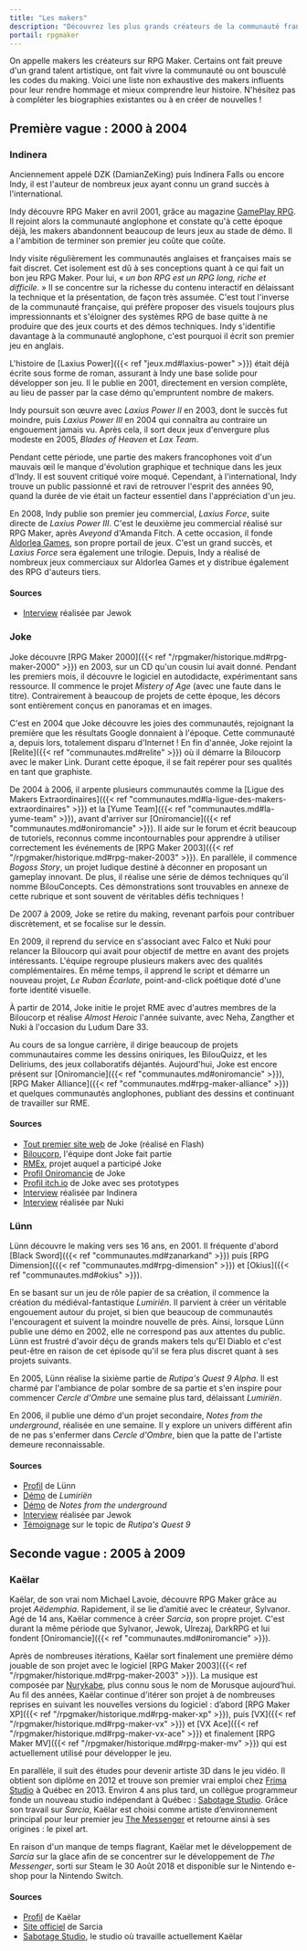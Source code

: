 ```yaml
---
title: "Les makers"
description: "Découvrez les plus grands créateurs de la communauté française RPG Maker à travers toute son histoire et jusqu'à aujourd'hui."
portail: rpgmaker
---
```


On appelle makers les créateurs sur RPG Maker. Certains ont fait preuve d'un grand talent artistique, ont fait vivre la communauté ou ont bousculé les codes du making. Voici une liste non exhaustive des makers influents pour leur rendre hommage et mieux comprendre leur histoire. N'hésitez pas à compléter les biographies existantes ou à en créer de nouvelles !

## Première vague : 2000 à 2004

### Indinera

Anciennement appelé DZK (DamianZeKing) puis Indinera Falls ou encore Indy, il est l'auteur de nombreux jeux ayant connu un grand succès à l'international.

Indy découvre RPG Maker en avril 2001, grâce au magazine [GamePlay RPG](https://fr.wikipedia.org/wiki/GamePlay_RPG). Il rejoint alors la communauté anglophone et constate qu'à cette époque déjà, les makers abandonnent beaucoup de leurs jeux au stade de démo. Il a l'ambition de terminer son premier jeu coûte que coûte.

Indy visite régulièrement les communautés anglaises et françaises mais se fait discret. Cet isolement est dû à ses conceptions quant à ce qui fait un bon jeu RPG Maker. Pour lui, « *un bon RPG est un RPG long, riche et difficile.* » Il se concentre sur la richesse du contenu interactif en délaissant la technique et la présentation, de façon très assumée. C'est tout l'inverse de la communauté française, qui préfère proposer des visuels toujours plus impressionnants et s'éloigner des systèmes RPG de base quitte à ne produire que des jeux courts et des démos techniques. Indy s'identifie davantage à la communauté anglophone, c'est pourquoi il écrit son premier jeu en anglais.

L'histoire de [Laxius Power]({{< ref "jeux.md#laxius-power" >}}) était déjà écrite sous forme de roman, assurant à Indy une base solide pour développer son jeu. Il le publie en 2001, directement en version complète, au lieu de passer par la case démo qu'empruntent nombre de makers.

Indy poursuit son œuvre avec *Laxius Power II* en 2003, dont le succès fut moindre, puis *Laxius Power III* en 2004 qui connaîtra au contraire un engouement jamais vu. Après cela, il sort deux jeux d'envergure plus modeste en 2005, *Blades of Heaven* et *Lax Team*.

Pendant cette période, une partie des makers francophones voit d'un mauvais œil le manque d'évolution graphique et technique dans les jeux d'Indy. Il est souvent critiqué voire moqué. Cependant, à l'international, Indy trouve un public passionné et ravi de retrouver l'esprit des années 90, quand la durée de vie était un facteur essentiel dans l'appréciation d'un jeu.

En 2008, Indy publie son premier jeu commercial, *Laxius Force*, suite directe de *Laxius Power III*. C'est le deuxième jeu commercial réalisé sur RPG Maker, après *Aveyond* d'Amanda Fitch. A cette occasion, il fonde [Aldorlea Games](http://www.aldorlea.org/), son propre portail de jeux. C'est un grand succès, et *Laxius Force* sera également une trilogie. Depuis, Indy a réalisé de nombreux jeux commerciaux sur Aldorlea Games et y distribue également des RPG d'auteurs tiers.

#### Sources

- [Interview](http://www.rpg-maker.fr/interviews-1-indy.html) réalisée par Jewok

### Joke

Joke découvre [RPG Maker 2000]({{< ref "/rpgmaker/historique.md#rpg-maker-2000" >}}) en 2003, sur un CD qu'un cousin lui avait donné. Pendant les premiers mois, il découvre le logiciel en autodidacte, expérimentant sans ressource. Il commence le projet *Mistery of Age* (avec une faute dans le titre). Contrairement à beaucoup de projets de cette époque, les décors sont entièrement conçus en panoramas et en images.

C'est en 2004 que Joke découvre les joies des communautés, rejoignant la première que les résultats Google donnaient à l'époque. Cette communauté a, depuis lors, totalement disparu d'Internet ! En fin d'année, Joke rejoint la [Relite]({{< ref "communautes.md#relite" >}}) où il démarre la Biloucorp avec le maker Link. Durant cette époque, il se fait repérer pour ses qualités en tant que graphiste.

De 2004 à 2006, il arpente plusieurs communautés comme la [Ligue des Makers Extraordinaires]({{< ref "communautes.md#la-ligue-des-makers-extraordinaires" >}}) et la [Yume Team]({{< ref "communautes.md#la-yume-team" >}}), avant d'arriver sur [Oniromancie]({{< ref "communautes.md#oniromancie" >}}). Il aide sur le forum et écrit beaucoup de tutoriels, reconnus comme incontournables pour apprendre à utiliser correctement les événements de [RPG Maker 2003]({{< ref "/rpgmaker/historique.md#rpg-maker-2003" >}}). En parallèle, il commence *Bogoss Story*, un projet ludique destiné à déconner en proposant un gameplay innovant. De plus, il réalise une série de démos techniques qu'il nomme BilouConcepts. Ces démonstrations sont trouvables en annexe de cette rubrique et sont souvent de véritables défis techniques !

De 2007 à 2009, Joke se retire du making, revenant parfois pour contribuer discrètement, et se focalise sur le dessin.

En 2009, il reprend du service en s'associant avec Falco et Nuki pour relancer la Biloucorp qui avait pour objectif de mettre en avant des projets intéressants. L'équipe regroupe plusieurs makers avec des qualités complémentaires. En même temps, il apprend le script et démarre un nouveau projet, *Le Ruban Écarlate*, point-and-click poétique doté d'une forte identité visuelle.

À partir de 2014, Joke initie le projet RME avec d'autres membres de la Biloucorp et réalise *Almost Heroic* l'année suivante, avec Neha, Zangther et Nuki à l'occasion du Ludum Dare 33.

Au cours de sa longue carrière, il dirige beaucoup de projets communautaires comme les dessins oniriques, les BilouQuizz, et les Deliriums, des jeux collaboratifs déjantés. Aujourd'hui, Joke est encore présent sur [Oniromancie]({{< ref "communautes.md#oniromancie" >}}), [RPG Maker Alliance]({{< ref "communautes.md#rpg-maker-alliance" >}}) et quelques communautés anglophones, publiant des dessins et continuant de travailler sur RME.

#### Sources

- [Tout premier site web](http://dreamquestprod.free.fr/) de Joke (réalisé en Flash)
- [Biloucorp](http://biloucorp.com), l'équipe dont Joke fait partie
- [RMEx](http://rmex.github.io), projet auquel a participé Joke
- [Profil Oniromancie](http://www.rpg-maker.fr/index.php?page=membre&id=1368) de Joke
- [Profil itch.io](https://biloumaster.itch.io/) de Joke avec ses prototypes
- [Interview](http://www.rpg-maker.fr/interviews-9-joke.html) réalisée par Indinera
- [Interview](http://e-magination.jeun.fr/t3204-joke-nous-offre-sa-vision) réalisée par Nuki

### Lünn

Lünn découvre le making vers ses 16 ans, en 2001. Il fréquente d'abord [Black Sword]({{< ref "communautes.md#zanarkand" >}}) puis [RPG Dimension]({{< ref "communautes.md#rpg-dimension" >}}) et [Okius]({{< ref "communautes.md#okius" >}}).

En se basant sur un jeu de rôle papier de sa création, il commence la création du médiéval-fantastique *Lumiriën*. Il parvient à créer un véritable engouement autour du projet, si bien que beaucoup de communautés l'encouragent et suivent la moindre nouvelle de près. Ainsi, lorsque Lünn publie une démo en 2002, elle ne correspond pas aux attentes du public. Lünn est frustré d'avoir déçu de grands makers tels qu'El Diablo et c'est peut-être en raison de cet épisode qu'il se fera plus discret quant à ses projets suivants.

En 2005, Lünn réalise la sixième partie de *Rutipa's Quest 9 Alpha*. Il est charmé par l'ambiance de polar sombre de sa partie et s'en inspire pour commencer *Cercle d'Ombre* une semaine plus tard, délaissant *Lumiriën*.

En 2006, il publie une démo d'un projet secondaire, *Notes from the underground*, réalisée en une semaine. Il y explore un univers différent afin de ne pas s'enfermer dans *Cercle d'Ombre*, bien que la patte de l'artiste demeure reconnaissable.

#### Sources

- [Profil](http://www.rpg-maker.fr/index.php?page=membre&id=1745) de Lünn
- [Démo](http://www.rpg-maker.fr/jeux-119-lumirien.html) de *Lumiriën*
- [Démo](http://www.rpg-maker.fr/jeux-480-notes-from-the-underground.html) de *Notes from the underground*
- [Interview](http://www.rpg-maker.fr/index.php?page=interviews&id=8) réalisée par Jewok
- [Témoignage](http://www.rpg-maker.fr/index.php?page=forum&id=3919&ancre=126973#rech) sur le topic de *Rutipa's Quest 9*

## Seconde vague : 2005 à 2009

### Kaëlar

Kaëlar, de son vrai nom Michael Lavoie, découvre RPG Maker grâce au projet *Aëdemphia*. Rapidement, il se lie d’amitié avec le créateur, Sylvanor. Agé de 14 ans, Kaëlar commence à créer *Sarcia*, son propre projet. C'est durant la même période que Sylvanor, Jewok, Ulrezaj, DarkRPG et lui fondent [Oniromancie]({{< ref "communautes.md#oniromancie" >}}).

Après de nombreuses itérations, Kaëlar sort finalement une première démo jouable de son projet avec le logiciel [RPG Maker 2003]({{< ref "/rpgmaker/historique.md#rpg-maker-2003" >}}). La musique est composée par [Nurykabe](http://www.nurykabe.com/), plus connu sous le nom de Morusque aujourd’hui. Au fil des années, Kaëlar continue d'itérer son projet à de nombreuses reprises en suivant les nouvelles versions du logiciel : d’abord [RPG Maker XP]({{< ref "/rpgmaker/historique.md#rpg-maker-xp" >}}), puis [VX]({{< ref "/rpgmaker/historique.md#rpg-maker-vx" >}}) et [VX Ace]({{< ref "/rpgmaker/historique.md#rpg-maker-vx-ace" >}}) et finalement [RPG Maker MV]({{< ref "/rpgmaker/historique.md#rpg-maker-mv" >}}) qui est actuellement utilisé pour développer le jeu.

En parallèle, il suit des études pour devenir artiste 3D dans le jeu vidéo. Il obtient son diplôme en 2012 et trouve son premier vrai emploi chez [Frima Studio](https://www.frimastudio.com/fr/) à Québec en 2013. Environ 4 ans plus tard, un collègue programmeur fonde un nouveau studio indépendant à Québec : [Sabotage Studio](http://www.sabotagestudio.com/). Grâce son travail sur *Sarcia*, Kaëlar est choisi comme artiste d’environnement principal pour leur premier jeu [The Messenger](https://store.steampowered.com/app/764790/The__Messenger/) et retourne ainsi à ses origines : le pixel art.

En raison d'un manque de temps flagrant, Kaëlar met le développement de *Sarcia* sur la glace afin de se concentrer sur le développement de *The Messenger*, sorti sur Steam le 30 Août 2018 et disponible sur le Nintendo e-shop pour la Nintendo Switch.

#### Sources

- [Profil](http://www.rpg-maker.fr/index.php?page=membre&id=896) de Kaëlar
- [Site officiel](https://sarcia.co/) de Sarcia
- [Sabotage Studio](http://www.sabotagestudio.com/), le studio où travaille actuellement Kaëlar

